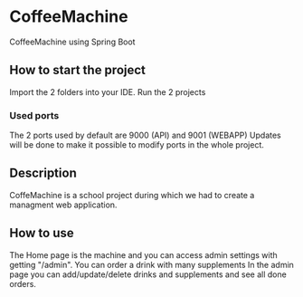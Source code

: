 # CoffeeMachine
CoffeeMachine using Spring Boot

## How to start the project
Import the 2 folders into your IDE.
Run the 2 projects

### Used ports
The 2 ports used by default are 9000 (API) and 9001 (WEBAPP)
Updates will be done to make it possible to modify ports in the whole project.

## Description
CoffeMachine is a school project during which we had to create a managment web application.

## How to use
The Home page is the machine and you can access admin settings with getting "/admin".
You can order a drink with many supplements
In the admin page you can add/update/delete drinks and supplements and see all done orders. 
